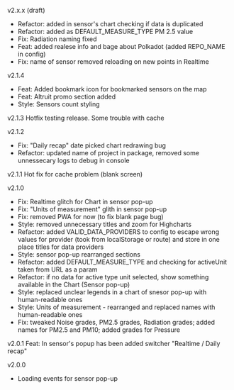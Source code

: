 v2.x.x (draft)
- Refactor: added in sensor's chart checking if data is duplicated
- Refactor: added as DEFAULT_MEASURE_TYPE PM 2.5 value
- Fix: Radiation naming fixed
- Feat: added realese info and bage about Polkadot (added REPO_NAME in config)
- Fix: name of sensor removed reloading on new points in Realtime

v2.1.4
- Feat: Added bookmark icon for bookmarked sensors on the map
- Feat: Altruit promo section added
- Style: Sensors count styling

v2.1.3
Hotfix testing release. Some trouble with cache

v2.1.2
- Fix: "Daily recap" date picked chart redrawing bug
- Refactor: updated name of project in package, removed some unnessecary logs to debug in console

v2.1.1
Hot fix for cache problem (blank screen)

v2.1.0
- Fix: Realtime glitch for Chart in sensor pop-up
- Fix: "Units of measurement" glith in sensor pop-up
- Fix: removed PWA for now (to fix blank page bug)
- Style: removed unnecessary titles and zoom for Highcharts
- Refactor: added VALID_DATA_PROVIDERS to config to escape wrong values for provider (took from localStorage or route) and store in one place titles for data providers
- Style: sensor pop-up rearranged sections
- Refactor: added DEFAULT_MEASURE_TYPE and checking for activeUnit taken from URL as a param
- Refactor: if no data for active type unit selected, show something available in the Chart (Sensor pop-up)
- Style: replaced unclear legends in a chart of snesor pop-up with human-readable ones
- Style: Units of measurement - rearranged and replaced names with human-readable ones
- Fix: tweaked Noise grades, PM2.5 grades, Radiation grades; added names for PM2.5 and PM10; added grades for Pressure

v2.0.1
Feat: In sensor's popup has been added switcher "Realtime / Daily recap"

v2.0.0
- Loading events for sensor pop-up